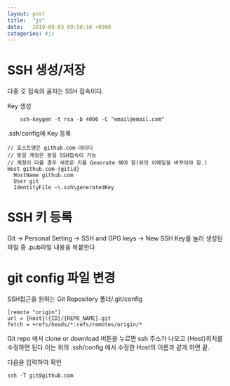 ```yaml
---
layout: post
title:  "js"
date:   2019-09-03 09:50:10 +0900
categories: #js
---
```


# SSH 생성/저장

다중 깃 접속의 골자는 SSH 접속이다.

Key 생성
~~~
    ssh-keygen -t rsa -b 4096 -C "email@email.com"
~~~

.ssh/config에 Key 등록

~~~
// 호스트명은 github.com-아이디
// 동일 계정은 동일 SSH접속이 가능 
// 계정이 다를 경우 새로운 키를 Generate 해야 함(위의 이메일을 바꾸어야 함.)
Host github.com-{gitid}
  HostName github.com
  User git
  IdentityFile ~\.ssh\generatedKey
~~~

# SSH 키 등록

Git -> Personal Setting -> SSH and GPG keys -> New SSH Key를 눌러 생성된 파일 중 .pub파일 내용을 복붙한다

# git config 파일 변경

SSH접근을 원하는 Git Repository 폴더/.git/config
~~~
[remote "origin"]
url = {Host}:{ID}/{REPO_NAME}.git
fetch = +refs/heads/*:refs/remotes/origin/*
~~~
Git repo 에서 clone or download 버튼을 누르면 ssh 주소가 나오고 
{Host}위치를 수정하면 된다.이는 위의 .ssh/config 에서 수정한 Host의 이름과 같게 하면 끝.

다음을 입력하여 확인
~~~
ssh -T git@github.com
~~~